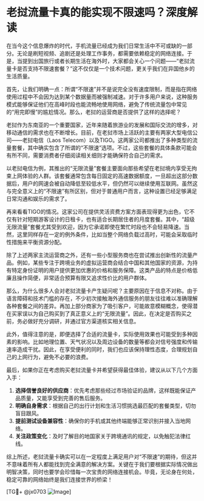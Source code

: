 # 老挝流量卡真的能实现不限速吗？深度解读

在当今这个信息爆炸的时代，手机流量已经成为我们日常生活中不可或缺的一部分。无论是刷短视频、追剧还是处理工作事务，都需要依赖稳定的网络连接。于是，当提到出国旅行或者长期生活在海外时，大家都会关心一个问题——“老挝流量卡是否支持不限速套餐？”这不仅仅是一个技术问题，更关乎我们在异国他乡的生活质量。

首先，让我们明确一点：所谓“不限速”并不是说完全没有速度限制，而是指在网络使用过程中不会因为达到某个数据量而被强制减速。对于许多用户来说，这种服务模式能够保证他们在高峰时段也能流畅地使用网络，避免了传统流量包中常见的“用完即慢”的尴尬情况。那么，老挝的运营商是否提供了这样的选择呢？

老挝作为东南亚的一个重要国家，近年来随着旅游业的发展和国际交流的增多，对移动通信的需求也在不断增长。目前，在老挝市场上活跃的主要有两家大型电信公司——老挝电信（Laos Telecom）以及TIGO。这两家公司都推出了多种类型的流量套餐，其中确实包含了所谓的“不限速”选项。不过，这些套餐的具体条款可能会有所不同，需要消费者仔细阅读相关细则才能确保符合自己的需求。

以老挝电信为例，其推出的“无限流量”套餐主要面向那些希望在老挝境内享受无拘束上网体验的人群。该套餐通常包含每日固定的高速数据额度，一旦超出这部分数据后，用户的网速会被自动降低至较低水平，但仍然可以继续使用互联网。虽然这与完全意义上的“不限速”有所区别，但对于普通用户而言，这种设置已经足够满足日常沟通和娱乐的需求了。

再来看看TIGO的情况。这家公司在提供灵活资费方案方面表现得更为出色，它不仅有针对短期游客设计的日租卡，也有适合长期居住者的月度套餐。其中，“超级无限流量”套餐尤其受到欢迎，因为它承诺即使在繁忙时段也不会轻易降速。当然，这里同样存在一定的例外条件，比如当整个网络负载过高时，可能会采取临时性措施来平衡资源分配。

除了上述两家主流运营商之外，还有一些小型服务商也在尝试推出创新性的流量产品。例如，某些专注于跨境业务的虚拟运营商会结合中国和其他国家的资源，为持有特定身份证明的用户提供更加优惠的价格和服务保障。这类产品的特点是价格低廉且操作简便，非常适合预算有限又追求性价比的用户群体。

那么，为什么很多人会对老挝流量卡产生疑问呢？主要原因在于信息不对称。由于语言障碍和技术门槛的存在，不少初次接触海外通信服务的朋友往往难以准确理解各种套餐之间的差异。再加上部分商家为了吸引客户，可能故意模糊概念，使得潜在买家误以为自己购买到了真正意义上的“无限流量”。因此，在决定是否购买之前，务必做好充分调研，并通过官方渠道核实相关信息。

此外，值得注意的是，即便选择了合适的流量卡，实际使用效果也可能受到多种因素的影响。比如地理位置、天气状况以及周边设备的数量等都会对信号强度和传输速率造成干扰。因此，在享受便利的同时，我们也应该保持理性态度，合理规划自己的上网行为，避免不必要的浪费。

最后，如果你正在考虑购买老挝流量卡并希望获得最佳体验，建议从以下几个方面入手：

1. **选择信誉良好的供应商**：优先考虑那些经过市场验证的品牌，这样既能保证产品质量，又能享受到完善的售后服务。
2. **明确自身需求**：根据自己的出行计划和生活习惯挑选最匹配的套餐类型，切勿盲目跟风。
3. **提前测试设备兼容性**：确保你的手机或其他终端能够正常识别并接入当地网络。
4. **关注政策变化**：及时了解目的地国家关于跨境通讯的规定，以免触犯法律红线。

综上所述，老挝流量卡确实可以在一定程度上满足用户对“不限速”的期待，但这并不意味着所有人都能找到完全满意的解决方案。关键在于我们要根据实际情况做出明智决策，同时也要学会珍惜每一次宝贵的网络连接机会。毕竟，无论身在何处，稳定可靠的网络始终是我们连接世界的桥梁！

[TG💪+ @jx0703 ![Image](https://github.com/user-attachments/assets/dbca1d08-cadb-493c-b0ec-ad6f7a83f270)]